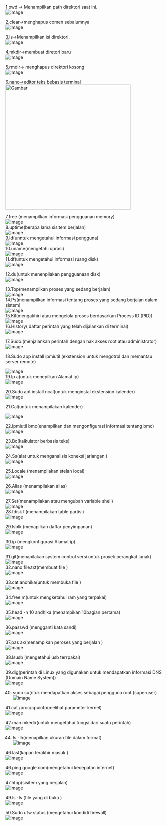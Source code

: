 1 pwd → Menampilkan path direktori saat ini.<br>
![image](https://github.com/user-attachments/assets/adaba77b-ebcd-4217-b941-0c51124c6c0c)<br>

 
2.clear→menghapus comen sebalumnya<br>
![image](https://github.com/user-attachments/assets/fed1233e-706e-4954-80ac-0c9175f8f3ff)<br>

 
3.ls→Menampilkan isi direktori.<br>
 ![image](https://github.com/user-attachments/assets/29345170-16b7-43f6-9052-2ff46c6471f1)<br>

4.mkdir→membuat diretori baru<br>
 ![image](https://github.com/user-attachments/assets/78522ee2-8bec-4861-a7fd-83a7b0378ef3)<br>

5.rmdir→ menghapus direktori kosong<br>
 ![image](https://github.com/user-attachments/assets/faeb89dc-17c9-4190-8ab6-b1e509b5662e)<br>

6.nano→editor teks bebasis terminal<br>
<img src="https://github.com/user-attachments/assets/e6748d91-48c2-4220-85d9-e655edff3c19" width="400" alt="Gambar"><br>


7.free (menampilkan informasi pengguanan memory)<br>
![image](https://github.com/user-attachments/assets/31eda0d4-2916-452e-9dc7-e0263e43284e)<br>
8.uptime(berapa lama sisitem berjalan)<br>
 ![image](https://github.com/user-attachments/assets/bc5990ae-1689-41a9-95ba-e4ceb9f35672)<br>
9.id(unntuk mengetahui informasi pengguna)<br>
 ![image](https://github.com/user-attachments/assets/b059ab3e-c226-43a9-b6da-e2887c6e2b1e)<br>
10.uname(mengetahi oprasi)<br>
 ![image](https://github.com/user-attachments/assets/d08eba43-abdc-445c-b77f-315282c0d59a)<br>
11.df(untuk mengetahui informasi ruang disk)<br>
 ![image](https://github.com/user-attachments/assets/3aec9c56-0b69-4671-ae40-1a66bdafd331)<br>

12.du(untuk menenpilakan pengguanaan disk)<br>
 ![image](https://github.com/user-attachments/assets/534aa447-f4c6-4817-be47-3c4367b733e3)<br>

13.Top(menampilkan proses yang sedang berjalan)<br>
 ![image](https://github.com/user-attachments/assets/07a8cee3-a72a-4ba5-b575-92a66311f3df)<br>
14.Ps(menampilkan informasi tentang proses yang sedang berjalan dalam sistem)<br>
 ![image](https://github.com/user-attachments/assets/c7f293b0-c344-4ab2-98b7-bb4d376d24a3)<br>
15.Kil(mengakhiri atau mengelola proses berdasarkan Process ID (PID))<br>
 ![image](https://github.com/user-attachments/assets/60db8c81-2597-43ab-bb6d-3f551c67b0f9)<br>
16.History( daftar perintah yang telah dijalankan di terminal)<br>
 ![image](https://github.com/user-attachments/assets/cd0875c5-0e1a-4f65-b745-4e1ae99892cb)<br>

17.Sudo.(menjalankan perintah dengan hak akses root atau administrator)<br>
 ![image](https://github.com/user-attachments/assets/44ef1e62-8b3f-4148-ac1a-2a0362f08bce)<br>

18.Sudo app install ipmiutil (ekstension untuk mengotrol dan memantau server remote)<br>

![image](https://github.com/user-attachments/assets/2833744f-e857-4e21-8c97-dadff0e016ee)<br>
19.Ip a(untuk menepilkan Alamat ip)<br>
 ![image](https://github.com/user-attachments/assets/261434c0-4547-43a7-8a37-a7412d3d6352)<br>

20.Sudo apt  install ncal(untuk menginstal ekstension kalender)<br>
 ![image](https://github.com/user-attachments/assets/c4d0d993-f630-497d-8621-7708e4f189d0)<br>

21.Cal(untuk menampilakan kalender)<br>
 
![image](https://github.com/user-attachments/assets/c08cbaf7-f0a4-4d84-9831-1b18f0b02bca)<br>

22.Ipmiutil bmc(enampilkan dan mengonfigurasi informasi tentang bmc)<br>
 ![image](https://github.com/user-attachments/assets/a7ce9b45-adaf-4c34-8b0e-bc96446ef6ca)<br>

23.Bc(kalkulator berbasis teks)<br>
 ![image](https://github.com/user-attachments/assets/b290c29e-f292-47b1-bd7b-fc297c472c9a)<br>

24.Ss(alat untuk menganalisis koneksi jariangan )<br>
 ![image](https://github.com/user-attachments/assets/8ad0cb54-3ee0-4a8f-b4da-a99444eb3c28)<br>

25.Locale (menampilakan stelan local)<br>
 ![image](https://github.com/user-attachments/assets/ecca5597-5584-429f-9a9d-c69fad6c0a0f)<br>

26.Alias (menampilakan alias)<br>
 ![image](https://github.com/user-attachments/assets/f4517518-9a0f-43db-b99b-68e65e1d8b96)<br>

27.Set(menampilakan atau mengubah variable shell)<br>
![image](https://github.com/user-attachments/assets/8fd53667-db98-4118-8e7d-91c1b4bd5cb3)<br>
28.fdisk l (menampilakan table partisi)<br>
 ![image](https://github.com/user-attachments/assets/d95c8498-a0a7-408c-ba44-524972733ce0)<br>

29.lsblk (menapilkan daftar penyimpanan)<br>
 ![image](https://github.com/user-attachments/assets/7419a918-c7c4-45cf-ad29-dc4e0ce926fd)<br>

30.ip (mengkonfigurasi Alamat ip)<br>
 ![image](https://github.com/user-attachments/assets/fbe343d9-7f67-4568-8cf2-9a1f69649237)<br>

31.git(menapilakan system control versi untuk proyek perangkat lunak)  <br>
![image](https://github.com/user-attachments/assets/7b74ce93-7f6a-45c8-bc70-692af439876f)<br>
32.nano file.txt(membuat file )<br>
 ![image](https://github.com/user-attachments/assets/993f9f8d-c709-456d-b8b3-affdf19b796d)<br>

33.cat andhika(untuk membuka file )<br>
 ![image](https://github.com/user-attachments/assets/3ed2f3f0-317d-4bfc-94f3-491604e0175b)<br>

34.free m(untuk mengketahui ram yang terpakai)<br>
 ![image](https://github.com/user-attachments/assets/0cb5b554-938f-4956-987e-ba2b13c2c876)<br>

35.head -n 10 andhika (menampikan 10bagian pertama)<br>
 ![image](https://github.com/user-attachments/assets/048f5e28-2df4-4110-b985-4e40786641cc)<br>

36.passwd (mengganti kata sandi)<br>
 ![image](https://github.com/user-attachments/assets/57daebd6-41dc-409c-942c-bac2d9523878)<br>

37.pas ax(menampikan peroses yang berjalan )<br>
 ![image](https://github.com/user-attachments/assets/07613f04-8c20-4f76-becb-27ea1507d461)<br>

38.lsusb (mengetahui usb terrpakai)<br>
![image](https://github.com/user-attachments/assets/5282a2cb-1dff-45d8-8365-738f3b552dba)<br>

 39.dig(perintah di Linux yang digunakan untuk mendapatkan informasi DNS (Domain Name System))<br>
 ![image](https://github.com/user-attachments/assets/aee7a08e-3157-47c5-8d08-694369a22129)<br>

40. sudo su(ntuk mendapatkan akses sebagai pengguna root (superuser)<br>
 ![image](https://github.com/user-attachments/assets/3842a248-9b17-4d7d-8189-1204f0e47656)<br>


41.cat /proc/cpuinfo(melihat parameter kernel)<br>
 ![image](https://github.com/user-attachments/assets/b8b594a5-b72c-44b7-8be1-b609fd7db365)<br>

42.man mkedir(untuk mengetahui fungsi dari suatu perintah)<br>
 ![image](https://github.com/user-attachments/assets/b5727c8a-a92f-4a8d-b16b-acbd151cf54e)<br>

44. ls -lh(menapilkan ukuran file dalam format)<br>
 ![image](https://github.com/user-attachments/assets/e0cdbf57-4f8a-497c-ae0b-df0a645624c6)<br>

46.last(kapan terakhir masuk )<br>
 ![image](https://github.com/user-attachments/assets/3cf0d3e3-4a05-4804-847c-03190456ae1d)<br>

46.ping google.com(mengetahui kecepatan internet)<br>
 ![image](https://github.com/user-attachments/assets/ec2102a0-79a0-4375-a58a-c73051e0db58)<br>

47.htop(sisitem yang berjalan)<br>
 ![image](https://github.com/user-attachments/assets/94a85418-c4f9-4955-9b0e-57baac5dce9a)<br>

49.ls -ls (file yang di buka )  <br>
![image](https://github.com/user-attachments/assets/af543297-ab62-495d-8d96-74dc5c772232)<br>

50.Sudo ufw status (mengetahui kondidi firewall)<br>
 ![image](https://github.com/user-attachments/assets/bae841f2-33a2-46b6-8e63-586dd0542124)<br>

